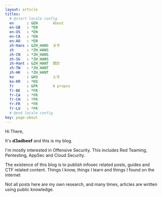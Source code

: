 ```yaml
---
layout: article
titles:
  # @start locale config
  en      : &EN       About
  en-GB   : *EN
  en-US   : *EN
  en-CA   : *EN
  en-AU   : *EN
  zh-Hans : &ZH_HANS  关于
  zh      : *ZH_HANS
  zh-CN   : *ZH_HANS
  zh-SG   : *ZH_HANS
  zh-Hant : &ZH_HANT  關於
  zh-TW   : *ZH_HANT
  zh-HK   : *ZH_HANT
  ko      : &KO       소개
  ko-KR   : *KO
  fr      : &FR       À propos
  fr-BE   : *FR
  fr-CA   : *FR
  fr-CH   : *FR
  fr-FR   : *FR
  fr-LU   : *FR
  # @end locale config
key: page-about
---
```


Hi There, 

It's <strong>d3adbeef</strong> and this is my blog. 

I'm mostly interested in Offensive Security. This includes Red Teaming, Pentesting, AppSec and Cloud Security. 

The existence of this blog is to publish infosec related posts, guides and CTF related content.
Things I know, things I learn and things I found on the internet

Not all posts here are my own research, and many times, articles are written using public knowledge. 
